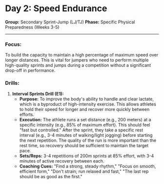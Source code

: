 # Day 2: Speed Endurance

**Group:** Secondary Sprint-Jump (LJ/TJ)
**Phase:** Specific Physical Preparedness (Weeks 3-5)

---

### Focus:
To build the capacity to maintain a high percentage of maximum speed over longer distances. This is vital for jumpers who need to perform multiple high-quality sprints and jumps during a competition without a significant drop-off in performance.

### Drills:

1.  **Interval Sprints Drill (E1):**
    *   **Purpose:** To improve the body's ability to handle and clear lactate, which is a byproduct of high-intensity exercise. This allows athletes to hold their speed for longer and recover more quickly between efforts.
    *   **Execution:** The athlete runs a set distance (e.g., 200 meters) at a specific intensity (e.g., 85% of maximum effort). This should feel "fast but controlled." After the sprint, they take a specific rest interval (e.g., 3-4 minutes of walking/light jogging) before starting the next repetition. The quality of the run is more important than the rest time, so recovery should be sufficient to maintain the target pace.
    *   **Sets/Reps:** 3-4 repetitions of 200m sprints at 85% effort, with 3-4 minutes of active recovery between each.
    *   **Coaching Cues:** "Find a strong, steady rhythm," "Focus on smooth, efficient form," "Don't strain; run relaxed and fast," "The last rep should be as good as the first."
